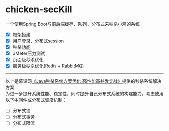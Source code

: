 # chicken-secKill
一个使用Spring Boot与前后端缓存、队列、分布式来秒杀小鸡的系统

* [x] 框架搭建
* [x] 用户登录、分布式session
* [x] 秒杀功能
* [x] JMeter压力测试
* [x] 页面级秒杀优化
* [x] 服务级秒杀优化(Redis + RabbitMQ)

--------------------------
以上是慕课网[《Java秒杀系统方案优化 高性能高并发实战》](https://coding.imooc.com/class/168.html)提供的秒杀系统解决方案  
为进一步提升系统性能、稳定性，同时提升自己分布式系统的构建能力，考虑使用以下中间件或分布式调度机制：

* [ ] 分布式锁
* [ ] 分布式事务
* [ ] 分布式限流